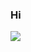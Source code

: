 ### Hi

<!--
**hyunmibab/hyunmibab** is a ✨ _special_ ✨ repository because its `README.md` (this file) appears on your GitHub profile.

Here are some ideas to get you started:

- 🔭 I’m currently working on ...
- 🌱 I’m currently learning ...
- 👯 I’m looking to collaborate on ...
- 🤔 I’m looking for help with ...
- 💬 Ask me about ...
- 📫 How to reach me: ...
- 😄 Pronouns: ...
- ⚡ Fun fact: ...
-->

<a href="https://www.instagram.com/w7dgusa11s/" target="_blank"><img src="https://img.shields.io/badge/instagram-E4405F?style=flat&logo=w7dgusa11s&logoColor=FFFFFF"/></a>

<!--
![Anurag's GitHub stats](https://github-readme-stats.vercel.app/api?username=hyunmibab&show_icons=true&theme=radical)
-->
